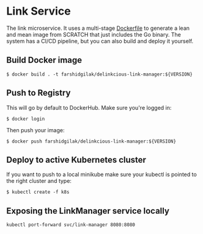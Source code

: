 # Link Service

The link microservice. It uses a multi-stage [Dockerfile](Dockerfile) to generate a lean and mean image from SCRATCH that just includes the Go binary. The system has a CI/CD pipeline, but you can also build and deploy it yourself.


## Build Docker image

```
$ docker build . -t farshidgilak/delinkcious-link-manager:${VERSION}
```

## Push to Registry

This will go by default to DockerHub. Make sure you're logged in:

```
$ docker login
```

Then push your image:

```
$ docker push farshidgilak/delinkcious-link-manager:${VERSION}
```

## Deploy to active Kubernetes cluster

If you want to push to a local minikube make sure your kubectl is pointed to the right cluster and type:

```
$ kubectl create -f k8s
```

## Exposing the LinkManager service locally

```
kubectl port-forward svc/link-manager 8080:8080
```









